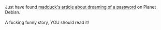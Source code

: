 <html><body><p>Just have found <a href="http://blog.madduck.net/geek/2007.01.23_haunted-by-a-password" target="_blank">madduck's article about dreaming of a password</a> on Planet Debian.<br>
<br>
A fucking funny story, YOU should read it!</p></body></html>